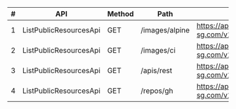|#|API|Method|Path|Full URL|
|---|---|---|---|---|
|1|ListPublicResourcesApi|GET|/images/alpine|https://api.dev1-sg.com/v1/public/images/alpine|
|2|ListPublicResourcesApi|GET|/images/ci|https://api.dev1-sg.com/v1/public/images/ci|
|3|ListPublicResourcesApi|GET|/apis/rest|https://api.dev1-sg.com/v1/public/apis/rest|
|4|ListPublicResourcesApi|GET|/repos/gh|https://api.dev1-sg.com/v1/public/repos/gh|


